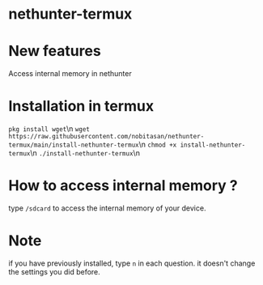 # nethunter-termux

# New features
Access internal memory in nethunter

# Installation in termux
```pkg install wget```\n
```wget https://raw.githubusercontent.com/nobitasan/nethunter-termux/main/install-nethunter-termux```\n
```chmod +x install-nethunter-termux```\n
```./install-nethunter-termux```\n

# How to access internal memory ?
type ```/sdcard``` to access the internal memory of your device.

# Note
if you have previously installed, type ```n``` in each question. it doesn't change the settings you did before.
